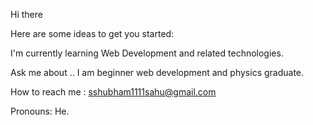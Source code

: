 Hi there 

Here are some ideas to get you started:

I'm currently learning Web Development and related technologies.

Ask me about .. I am beginner web development and physics graduate.

How to reach me :
sshubham1111sahu@gmail.com

Pronouns: He.
